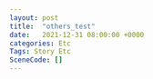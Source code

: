 ```yaml
---
layout: post
title:  "others_test"
date:   2021-12-31 08:00:00 +0000
categories: Etc
Tags: Story Etc
SceneCode: []
---
```

